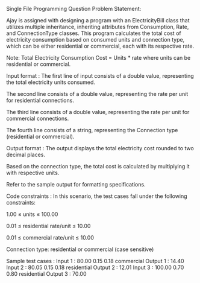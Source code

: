 Single File Programming Question
Problem Statement:



Ajay is assigned with designing a program with an ElectricityBill class that utilizes multiple inheritance, inheriting attributes from Consumption, Rate, and ConnectionType classes. This program calculates the total cost of electricity consumption based on consumed units and connection type, which can be either residential or commercial, each with its respective rate.



Note: Total Electricity Consumption Cost = Units * rate where units can be residential or commercial.

Input format :
The first line of input consists of a double value, representing the total electricity units consumed.

The second line consists of a double value, representing the rate per unit for residential connections.

The third line consists of a double value, representing the rate per unit for commercial connections.

The fourth line consists of a string, representing the Connection type (residential or commercial).

Output format :
The output displays the total electricity cost rounded to two decimal places.

Based on the connection type, the total cost is calculated by multiplying it with respective units.



Refer to the sample output for formatting specifications.

Code constraints :
In this scenario, the test cases fall under the following constraints:

1.00 ≤ units ≤ 100.00

0.01 ≤ residential rate/unit ≤ 10.00

0.01 ≤ commercial rate/unit ≤ 10.00

Connection type: residential or commercial (case sensitive)

Sample test cases :
Input 1 :
80.00
0.15
0.18
commercial
Output 1 :
14.40
Input 2 :
80.05
0.15
0.18
residential
Output 2 :
12.01
Input 3 :
100.00
0.70
0.80
residential
Output 3 :
70.00